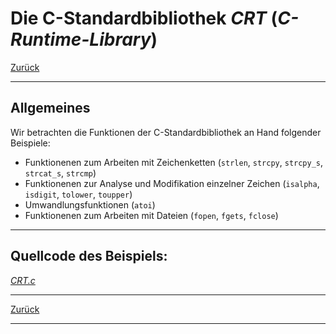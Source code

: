 # Die C-Standardbibliothek *CRT* (*C-Runtime-Library*)

[Zurück](../../Markdown/Agenda.md)

---

## Allgemeines

Wir betrachten die Funktionen der C-Standardbibliothek an Hand folgender Beispiele:

  * Funktionenen zum Arbeiten mit Zeichenketten (`strlen`, `strcpy`, `strcpy_s`, `strcat_s`, `strcmp`)
  * Funktionenen zur Analyse und Modifikation einzelner Zeichen (`isalpha`, `isdigit`, `tolower`, `toupper`)
  * Umwandlungsfunktionen (`atoi`)
  * Funktionenen zum Arbeiten mit Dateien (`fopen`, `fgets`, `fclose`)

---

## Quellcode des Beispiels:

[*CRT.c*](CRT.c)<br />

---

[Zurück](../../Markdown/Agenda.md)

---
